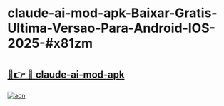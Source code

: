 # claude-ai-mod-apk-Baixar-Gratis-Ultima-Versao-Para-Android-IOS-2025-#x81zm

# <h2><a href="https://ainizakaria.my?title=claude-ai-mod-apk&ref=25M">🔗👉 🔴 claude-ai-mod-apk</a></h2>

[![acn](https://github.com/user-attachments/assets/0f9c940e-d8b0-45ae-aac7-cd30a18b3e1c)](https://ainizakaria.my?title=claude-ai-mod-apk&ref=25M)

